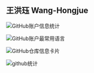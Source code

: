## 王洪珏  Wang-Hongjue

![GitHub账户信息统计](https://github-stats.ubrong.com/api?username=wang448721577&show_icons=true) 

![GitHub账户最常用语言](https://github-stats.ubrong.com/api/top-langs/?username=wang448721577&layout=compact)

![GitHub仓库信息卡片](https://github-stats.ubrong.com/api/pin/?username=wang448721577&repo=phoneweb-base)

![github统计](https://stats.justsong.cn/api/github?username=wang448721577&lang=zh-CN)


